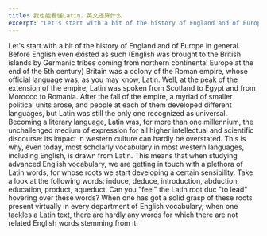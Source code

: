 ```yaml
---
title: 我也能看懂Latin，英文还算什么
excerpt: "Let's start with a bit of the history of England and of Europe in general. Before English even existed as such (English was brought to the British islands by Germanic tribes coming from northern continental Europe at the end of the 5th century) Britain was a colony of the Roman empire, whose official language was, as you may know, Latin."
---
```


Let's start with a bit of the history of England and of Europe in general. Before English even existed as such (English was brought to the British islands by Germanic tribes coming from northern continental Europe at the end of the 5th century) Britain was a colony of the Roman empire, whose official language was, as you may know, Latin. Well, at the peak of the extension of the empire, Latin was spoken from Scotland to Egypt and from Morocco to Romania. After the fall of the empire, a myriad of smaller political units arose, and people at each of them developed different languages, but Latin was still the only one recognized as universal. Becoming a literary language, Latin was, for more than one millennium, the unchallenged medium of expression for all higher intellectual and scientific discourse: its impact in western culture can hardly be overstated. This is why, even today, most scholarly vocabulary in most western languages, including English, is drawn from Latin. This means that when studying advanced English vocabulary, we are getting in touch with a plethora of Latin words, for whose roots we start developing a certain sensibility. Take a look at the following words: induce, deduce, introduction, abduction, education, product, aqueduct. Can you "feel" the Latin root duc "to lead" hovering over these words? When one has got a solid grasp of these roots present virtually in every department of English vocabulary, when one tackles a Latin text, there are hardly any words for which there are not related English words stemming from it.